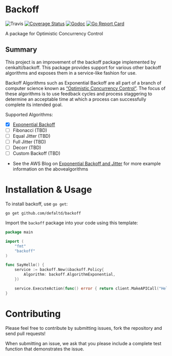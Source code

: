 # Backoff
![Travis](https://travis-ci.org/defaltd/backoff.svg?branch=master) [![Coverage Status](https://coveralls.io/repos/github/defaltd/backoff/badge.svg?branch=master)](https://coveralls.io/github/defaltd/backoff?branch=master) [![Godoc](https://img.shields.io/badge/godoc-reference-5272B4.svg?style=flat-square)](https://godoc.org/github.com/defaltd/backoff) [![Go Report Card](https://goreportcard.com/badge/github.com/defaltd/backoff)](https://goreportcard.com/report/github.com/defaltd/backoff)

A package for Optimistic Concurrency Control

## Summary

This project is an improvement of the backoff package implemented by cenkalti/backoff. This package provides support for various other backoff algorithms and exposes them in a service-like fashion for use.

Backoff Algorithms such as Exponential Backoff are all part of a branch of computer science known as [“Optimistic Concurrency Control”](https://en.wikipedia.org/wiki/Optimistic_concurrency_control). The focus of these algorithms is to use feedback cycles and process staggering to determine an acceptable time at which a process can successfully complete its intended goal.

Supported Algorithms:

- [x] [Exponential Backoff](https://en.wikipedia.org/wiki/Exponential_backoff)
- [ ] Fibonacci (TBD)
- [ ] Equal Jitter (TBD)
- [ ] Full Jitter (TBD)
- [ ] Decorr (TBD)
- [ ] Custom Backoff (TBD)

* See the AWS Blog on [Exponential Backoff and Jitter](https://aws.amazon.com/blogs/architecture/exponential-backoff-and-jitter/) for more example information on the abovealgorithms

# Installation & Usage

To install backoff, use `go get`:

```
go get github.com/defaltd/backoff
```

Import the `backoff` package into your code using this template:

```go
package main

import (
    "fmt"
    "backoff"
)

func SayHello() {
    service := backoff.New(&backoff.Policy{
        Algorithm: backoff.AlgorithmExponential,
    })

    service.ExecuteAction(func() error { return client.MakeAPICall("Hello World"); })
}
```

# Contributing

Please feel free to contribute by submitting issues, fork the repository and send pull requests!

When submitting an issue, we ask that you please include a complete test function that demonstrates the issue.
